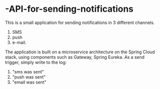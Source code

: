 # -API-for-sending-notifications
This is a small application for sending notifications in 3 different channels. 
1) SMS 
2) push 
3) e-mail. 

The application is built on a microservice architecture on the Spring Cloud stack, using components such as Gateway, Spring Eureka. As a send trigger, simply write to the log: 
1) "sms was sent" 
2) "push was sent"  
3) "email was sent"
